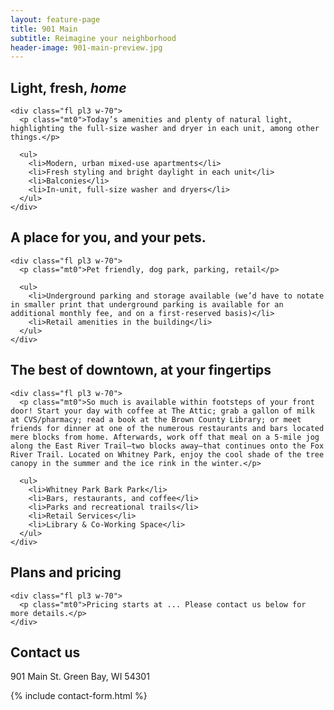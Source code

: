 ```yaml
---
layout: feature-page
title: 901 Main
subtitle: Reimagine your neighborhood
header-image: 901-main-preview.jpg
---
```


<section class="ph3 cf mv4">
  <div class="mw7 center">
    <h2 class="fl w-30 pr3 mt0 main-blue">Light, fresh, <i>home</i></h2>

    <div class="fl pl3 w-70">
      <p class="mt0">Today’s amenities and plenty of natural light, highlighting the full-size washer and dryer in each unit, among other things.</p>

      <ul>
        <li>Modern, urban mixed-use apartments</li>
        <li>Fresh styling and bright daylight in each unit</li>
        <li>Balconies</li>
        <li>In-unit, full-size washer and dryers</li>
      </ul>
    </div>
  </div>

  <div class="fl pa2 w-33"><div class="bg-near-white h5"></div></div>
  <div class="fl pa2 w-33"><div class="bg-near-white h5"></div></div>
  <div class="fl pa2 w-33"><div class="bg-near-white h5"></div></div>
</section>

<section class="ph3 cf mv4">
  <div class="mw7 center">
    <h2 class="fl w-30 pr3 mt0 main-blue">A place for you, and your pets.</h2>

    <div class="fl pl3 w-70">
      <p class="mt0">Pet friendly, dog park, parking, retail</p>

      <ul>
        <li>Underground parking and storage available (we’d have to notate in smaller print that underground parking is available for an additional monthly fee, and on a first-reserved basis)</li>
        <li>Retail amenities in the building</li>
      </ul>
    </div>
  </div>

  <div class="fl pa2 w-33"><div class="bg-near-white h5"></div></div>
  <div class="fl pa2 w-33"><div class="bg-near-white h5"></div></div>
  <div class="fl pa2 w-33"><div class="bg-near-white h5"></div></div>
</section>

<section class="ph3 cf mv4">
  <div class="mw7 center">
    <h2 class="fl w-30 pr3 mt0 main-blue">The best of downtown, at your fingertips</h2>

    <div class="fl pl3 w-70">
      <p class="mt0">So much is available within footsteps of your front door! Start your day with coffee at The Attic; grab a gallon of milk at CVS/pharmacy; read a book at the Brown County Library; or meet friends for dinner at one of the numerous restaurants and bars located mere blocks from home. Afterwards, work off that meal on a 5-mile jog along the East River Trail—two blocks away—that continues onto the Fox River Trail. Located on Whitney Park, enjoy the cool shade of the tree canopy in the summer and the ice rink in the winter.</p>

      <ul>
        <li>Whitney Park Bark Park</li>
        <li>Bars, restaurants, and coffee</li>
        <li>Parks and recreational trails</li>
        <li>Retail Services</li>
        <li>Library & Co-Working Space</li>
      </ul>
    </div>
  </div>

  <div class="fl pa2 w-33"><div class="bg-near-white h5"></div></div>
  <div class="fl pa2 w-33"><div class="bg-near-white h5"></div></div>
  <div class="fl pa2 w-33"><div class="bg-near-white h5"></div></div>
</section>

<section class="ph3 cf mv4">
  <div class="mw7 center">
    <h2 class="fl w-30 pr3 mt0 main-blue">Plans and pricing</h2>

    <div class="fl pl3 w-70">
      <p class="mt0">Pricing starts at ... Please contact us below for more details.</p>
    </div>
  </div>

  <div class="fl pa2 w-100"><div class="bg-near-white h5"></div></div>
  <div class="fl pa2 w-50"><div class="bg-near-white h5"></div></div>
  <div class="fl pa2 w-50"><div class="bg-near-white h5"></div></div>
</section>

<section style="background-image: url('/images/background-3.jpg');" class="cover pa3 pv4">
  <div class="mw6 center">
    <h2 class="mt0 ph2 f2 mw6 center tc mb3 main-blue">Contact us</h2>
    <p>901 Main St. Green Bay, WI 54301</p>
    {% include contact-form.html %}
  </div>
</section>
